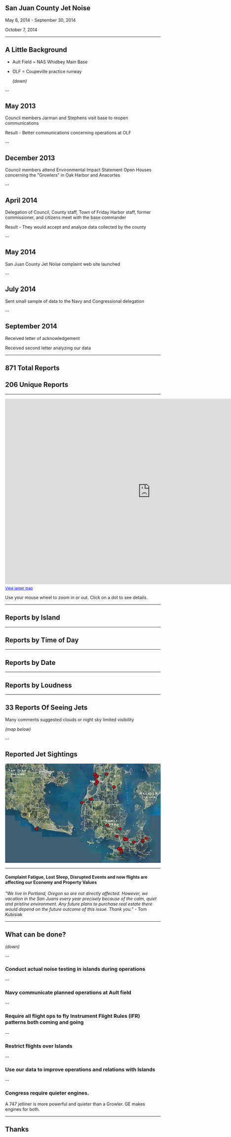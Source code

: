 ## San Juan County Jet Noise
   May 8, 2014 - September 30, 2014

   October 7, 2014

---

## A Little Background

* Ault Field = NAS Whidbey Main Base

* OLF = Coupeville practice runway

  
  *(down)*

--

## May 2013

   Council members Jarman and Stephens visit base to reopen communications

   Result - Better communications concerning operations at OLF

--

## December 2013

   Council members attend Environmental Impact Statement Open Houses concerning the "Growlers" in Oak Harbor and Anacortes

--

## April 2014

   Delegation of Council, County staff, Town of Friday Harbor staff, former commissioner, and citizens meet with the base commander

   Result - They would accept and analyze data collected by the county

--

## May 2014

   San Juan County Jet Noise complaint web site launched

--

## July 2014

  Sent small sample of data to the Navy and Congressional delegation

--

## September 2014

   Received letter of acknowledgement

   Received second letter analyzing our data 

---

## 871 Total Reports


## 206 Unique Reports

---

<iframe width="940" height="600" frameborder="0" scrolling="no" marginheight="0" marginwidth="0" src="http://sjcgis.maps.arcgis.com/home/webmap/templates/OnePane/basicviewer/embed.html?webmap=fe90539af97140a28ddf2271ddcf2392&amp;gcsextent=-123.3407,48.3698,-122.4735,48.8071&amp;home=true&amp;displayslider=true&amp;displaybasemaps=true"></iframe><br /><small><a href="http://sjcgis.maps.arcgis.com/home/webmap/viewer.html?webmap=fe90539af97140a28ddf2271ddcf2392&amp;extent=-123.3407,48.3698,-122.4735,48.8071" style="color:#0000FF;text-align:left" target="_blank">View larger map</a></small>

Use your mouse wheel to zoom in or out. Click on a dot to see details.

---

## Reports by Island
   <div id="chartByIsland"></div>

---

## Reports by Time of Day 
   <div id="chartByTime"></div>

---

## Reports by Date
   <div id="chartByDate"></div>

---

## Reports by Loudness
   <div id="chartByLoudness"></div>

---

## 33 Reports Of Seeing Jets
   Many comments suggested clouds or night sky limited visibility

   *(map below)*
   

--

## Reported Jet Sightings
   ![Jet Sightings](images/Jet_Sightings.jpg)

---

#### Complaint Fatigue, Lost Sleep, Disrupted Events and now flights are affecting our Economy and Property Values

   *"We live in Portland, Oregon so are not directly affected. However, we vacation in the San Juans every year precisely because of the calm, quiet and pristine environment. Any future plans to purchase real estate there would depend on the future outcome of this issue. Thank you."* - Tom Kubisiak

---

## What can be done?

*(down)*

--

### Conduct actual noise testing in islands during operations

--

### Navy communicate planned operations at Ault field

--

### Require all flight ops to fly Instrument Flight Rules (IFR) patterns both coming and going

--

### Restrict flights over Islands

--

### Use our data to improve operations and relations with Islands

--

### Congress require quieter engines. 

  A 747 jetliner is more powerful and quieter than a Growler. GE makes engines for both.

---


## Thanks

